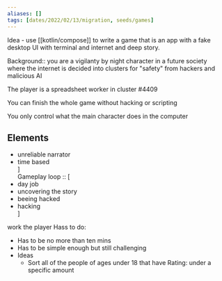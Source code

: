 ```yaml
---
aliases: []
tags: [dates/2022/02/13/migration, seeds/games]
---
```

 
Idea - use [[kotlin/compose]] to write a game that is an app with a fake desktop UI with terminal and internet and deep story. 

Background:: you are a vigilanty by night character in a future society where the internet is decided into clusters for "safety" from hackers and malicious AI

The player is a spreadsheet worker in cluster \#4409

You can finish the whole game without hacking or scripting

You only control what the main character does in the computer

## Elements
- unreliable narrator 
- time based  
]  
Gameplay loop :: [
- day job
- uncovering the story
- beeing hacked
- hacking  
]

work the player Hass to do:
- Has to be no more than ten mins
- Has to be simple enough but still challenging
- Ideas
	- Sort all of the people of ages under 18 that have Rating: under a specific amount
